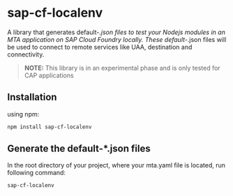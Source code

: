 # sap-cf-localenv
A library that generates default-*.json files to test your Nodejs modules in an MTA application on SAP Cloud Foundry locally.
These default-*.json files will be used to connect to remote services like UAA, destination and connectivity.

> **NOTE:** This library is in an experimental phase and is only tested for CAP applications 

## Installation
using npm:

```bash
npm install sap-cf-localenv
```

## Generate the default-*.json files
In the root directory of your project, where your mta.yaml file is located, run following command:

```bash
sap-cf-localenv
```
